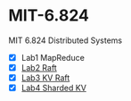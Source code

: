 # MIT-6.824
MIT 6.824 Distributed Systems
- [x] Lab1 MapReduce
- [x] [Lab2 Raft](https://github.com/hxlh/MIT-6.824/tree/Lab2 "Lab2 Raft")
- [x] [Lab3 KV Raft](https://github.com/hxlh/MIT-6.824/tree/Lab3 "Lab3 KV Raft")
- [x] [Lab4 Sharded KV](https://github.com/hxlh/MIT-6.824/tree/Lab4 "Lab4 Sharded KV")
